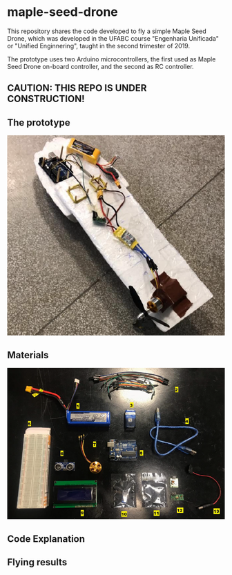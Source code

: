 # maple-seed-drone
This repository shares the code developed to fly a simple Maple Seed Drone,  which was developed in the UFABC course "Engenharia Unificada" or "Unified Enginnering", taught in  the second trimester of 2019.

The prototype uses two Arduino microcontrollers, the first used as Maple Seed Drone on-board controller, and the second as RC controller.

## CAUTION: THIS REPO IS UNDER CONSTRUCTION!

## The prototype

![Maple Seed Drone Prototype](images/maple-seed-drone.png)

## Materials

![Main Materials](images/drone-materials.png)

## Code Explanation

## Flying results
